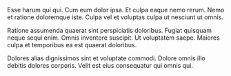 Esse harum qui qui. Cum eum dolor ipsa. Et culpa eaque nemo rerum. Nemo et ratione doloremque iste. Culpa vel et voluptas culpa ut nesciunt ut omnis.
 Ratione assumenda quaerat sint perspiciatis doloribus. Fugiat quisquam neque sequi enim. Omnis inventore suscipit. Ut voluptatem saepe. Maiores culpa et temporibus ea est quaerat doloribus.
 Dolores alias dignissimos sint et voluptate commodi. Dolore omnis illo debitis dolores corporis. Velit est eius consequatur qui omnis qui.